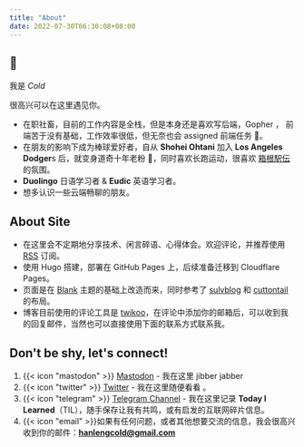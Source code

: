 ```yaml
---
title: "About"
date: 2022-07-30T06:30:08+08:00
---
```


## 👏

我是 _Cold_

很高兴可以在这里遇见你。

- 在职社畜，目前的工作内容是全栈，但是本身还是喜欢写后端，Gopher ， 前端苦于没有基础，工作效率很低，但无奈也会 assigned 前端任务 🥹。
- 在朋友的影响下成为棒球爱好者，自从 **Shohei Ohtani** 加入 **Los Angeles Dodger**s 后，就变身道奇十年老粉 🤣，同时喜欢长跑运动，很喜欢 [箱根駅伝](https://www.hakone-ekiden.jp/) 的氛围。
- **Duolingo** 日语学习者 & **Eudic** 英语学习者。
- 想多认识一些云端畅聊的朋友。

## About Site

- 在这里会不定期地分享技术、闲言碎语、心得体会。欢迎评论，并推荐使用 [RSS](http://coldcoding.top/index.xml) 订阅。
- 使用 Hugo 搭建，部署在 GitHub Pages 上，后续准备迁移到 Cloudflare Pages。
- 页面是在 [Blank](https://github.com/vimux/blank) 主题的基础上改造而来，同时参考了 [sulvblog](https://www.sulvblog.cn/) 和 [cuttontail](https://cuttontail.blog/) 的布局。
- 博客目前使用的评论工具是 [twikoo](https://twikoo.js.org/)，在评论中添加你的邮箱后，可以收到我的回复邮件，当然也可以直接使用下面的联系方式联系我。

## Don't be shy, let's connect!

1. {{< icon "mastodon" >}} [Mastodon](https://mastodon.world/@hanleng) - 我在这里 jibber jabber
2. {{< icon "twitter" >}} [Twitter](https://twitter.com/cuttondev) - 我在这里随便看看 。
3. {{< icon "telegram" >}} [Telegram Channel](https://t.me/coldbinary) - 我在这里记录 **Today I Learned**（TIL），随手保存让我有共鸣，或有启发的互联网碎片信息。
4. {{< icon "email" >}}如果有任何问题，或者其他想要交流的信息，我会很高兴收到你的邮件：**hanlengcold@gmail.com**
